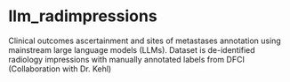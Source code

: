 # llm_radimpressions
Clinical outcomes ascertainment and sites of metastases annotation using mainstream large language models (LLMs). Dataset is de-identified radiology impressions with manually annotated labels from DFCI (Collaboration with Dr. Kehl)

